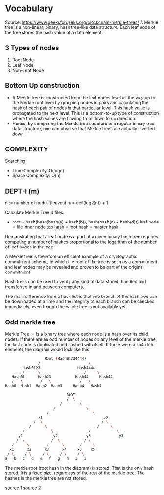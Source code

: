 # Vocabulary

Source: https://www.geeksforgeeks.org/blockchain-merkle-trees/
A Merkle tree is a non-linear, binary, hash tree-like data structure.
Each leaf node of the tree stores the hash value of a data element.

## 3 Types of nodes
1. Root Node
2. Leaf Node
3. Non-Leaf Node
## Bottom Up construction

- A Merkle tree is constructed from the leaf nodes level all the way up to the Merkle root level by grouping nodes in pairs and calculating the hash of each pair of nodes in that particular level. This hash value is propagated to the next level. This is a bottom-to-up type of construction where the hash values are flowing from down to up direction.
- Hence, by comparing the Merkle tree structure to a regular binary tree data structure, one can observe that Merkle trees are actually inverted down.

## COMPLEXITY
Searching:
- Time Complexity: O(logn)
- Space Complexity: O(n)

## DEPTH (m)
n := number of nodes (leaves)
m = ceil(log2(n)) + 1

  Calculate Merkle Tree 4 files:


- root = hash(hash(hash(a) + hash(b)), hash(hash(c) + hash(d)))
  leaf node = file
  inner node
  top hash = root hash = master hash

Demonstrating that a leaf node is a part of a given binary hash tree requires computing a number of hashes proportional to the logarithm of the number of leaf nodes in the tree

A Merkle tree is therefore an efficient example of a cryptographic commitment scheme, in which the root of the tree is seen as a commitment and leaf nodes may be revealed and proven to be part of the original commitment

Hash trees can be used to verify any kind of data stored, handled and transferred in and between computers.

The main difference from a hash list is that one branch of the hash tree can be downloaded at a time and the integrity of each branch can be checked immediately, even though the whole tree is not available yet.

## Odd merkle tree

Merkle Tree := Is a binary tree where each node is a hash over its child nodes.
If there are an odd number of nodes on any level of the merkle tree, the last node is duplicated and hashed with itself.
If there were a Tx4 (fith element), the diagram would look like this:

```bash
                  Root (Hash01234444)
               /                      \
        Hash0123                 Hash4444
        /      \                    /     \
   Hash01      Hash23           Hash44     Hash44
   /   \        /   \             /   \
Hash0  Hash1  Hash2  Hash3     Hash4   Hash4
```

```bash
                            ROOT
                            /  \
                         /        \
                      /              \
                   /                    \
               z1                            z2
             /  \                           / \
           /      \                       /     \
        /            \                /            \
      y1              y2             y3             y3
     /  \            /  \           / \
   /      \        /      \       /     \
  x1      x2      x3      x4     x5    x5
 / \     / \     / \     / \     / \
a   b   c   d   e   f   g   h   i   i
```

The merkle root (root hash in the diagram) is stored. That is the only hash stored. It is a fixed size, regardless of the rest of the merkle tree. The hashes in the merkle tree are not stored.

[source 1](https://bitcoin.stackexchange.com/questions/46767/merkle-tree-structure-for-9-transactions)
[source 2](https://bitcoin.stackexchange.com/questions/79364/are-number-of-transactions-in-merkle-tree-always-even)
